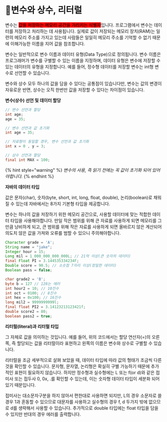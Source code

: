 # 변수와 상수, 리터럴

변수는 <mark style="background-color:red;">값을 저장하는 메모리 공간을 가리키는 식별자</mark>입니다. 프로그램에서 변수는 데이터를 저장하고 처리하는 데 사용됩니다. 실제로 값이 저장되는 메모리 장치(RAM)는 일련의 메모리 주소를 가지고 있는데 사람들은 일일히 메모리 주소를 기억할 수 없기 때문에 이해가능한 이름을 지어 값을 참조합니다.



변수는 일반적으로 변수 이름과 데이터 유형(Data Type)으로 정의됩니다. 변수 이름은 프로그래머가 변수를 구별할 수 있는 이름을 지정하며, 데이터 유형은 변수에 저장할 수 있는 데이터의 유형을 지정합니다. 예를 들어, 정수형 데이터를 저장할 변수는 int형 변수로 선언할 수 있습니다.



변수와 상수 모두 하나의 값을 담을 수 있다는 공통점이 있습니다만, 변수는 값의 변경이 자유로운 반면, 상수는 오직 한번만 값을 저장할 수 있다는 차이점이 있습니다.





**변수(상수) 선언 및 데이터 할당**

```java
// 변수 선언과 할당
int age;
age = 35;

// 변수 선언과 값 초기화
int age = 35;

// 자료형이 동일할 경우, 변수 선언과 값 초기화
int x = 0 , y = 3;

// 상수 선언과 할당
final int MAX = 100;
```

{% hint style="warning" %}
_변수의 사용, 즉 읽기 전에는 꼭 값이 초기화 되어 있어야합니다._
{% endhint %}





**자바의 데이터 타입**

값은 문자(char), 숫자(byte, short, int, long, float, double), 논리(boolean)로 채워질 수 있는데 자바에서는 8가지 기본형 타입을 제공합니다.

변수는 하나의 값을 저장하기 위한 메모리 공간으로, 사용할 데이터에 맞는 적합한 데이터 타입을 사용해야합니다. 만일 작은 범위를 위해 큰 자료를 사용하게 되면 메모리를 그만큼 낭비하게 되고, 큰 범위를 위해 작은 자료를 사용하게 되면 올바르지 않은 계산되어 의도치 않은 값을 가져와 오류를 범할 수 있으니 주의해야합니다.

```java
Character grade = 'A';
String name = "jake";
Integer hour = 15;
Long mil = 1_000_000_000_000L; // 21억 이상(큰 숫자의 데이터)
final Float PI = 3.144535334234F;
Double score = 90.5; // 소숫점 7자리 이상(정밀한 데이터)
Boolean pass = false;

char grade2 = 'B';
byte b = 127 // 128는 에러
int hour2 = 10; // 10진수
int oct = 0100; // 8진수
int hex = 0x100; // 16진수
long mil2 = 9999999999l;
final float PI2 = 3.14123213123421f;
double score2 = 80;
boolean pass2 = true;
```



&#x20;

**리터럴(literal)과 리터럴 타입**

그 자체로 값을 의미하는 것입니다. 예를 들어, 위의 코드에서는 할당 연산자(=)의 오른쪽, 즉 할당되는 값을 리터럴이라 표현하고 왼쪽의 이름은 변수와 상수로 구별할 수 있습니다.

리터럴을 조금 세부적으로 살펴 보았을 때, 데이터 타입에 따라 값의 형태가 조금씩 다른 것을 확인할 수 있습니다. 문자형, 문자열, 논리형은 확실히 구별 가능하기 때문에 추가적인 표현이 필요하지 않습니다. 하지만 정수형과 실수형에는 L 또는 f(or d)와 같은 접미사 또는 접두사 0, 0x, .를 확인할 수 있는데, 이는 숫자형 데이터 타입이 세분화 되어 있기 때문입니다. &#x20;

접미사는 대소문자구분을 하지 않아서 편한대로 사용하면 되지만, L의 경우 소문자로 쓸 경우 1과 혼동할 수 있으므로 대문자를 사용하고 실수형의 경우 f, d 두가지 밖에 없으므로 d를 생략해서 사용할 수 있습니다. 추가적으로 double 타입에는 float 타입을 담을 수 있지만 반대의 경우 에러를 출력합니다.
